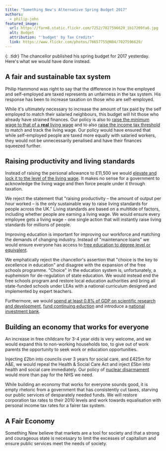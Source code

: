 ```yaml
---
title: "Something New's Alternative Spring Budget 2017"
authors:
  - philip-john
featured_image:
  url: https://farm8.static.flickr.com/7252/7027596629_1b17209fa6.jpg
  alt: Budget
  attribution: "'budget' by Tax Credits"
  link: https://www.flickr.com/photos/76657755@N04/7027596629/
---
```


{: .tldr}
The chancellor published his spring budget for 2017 yesterday. Here's what we would have done instead.

## A fair and sustainable tax system

Philip Hammond was right to say that the difference in how the employed and self-employed are taxed represents an unfairness in the tax system. His response has been to increase taxation on those who are self-employed.

While it's ultimately necessary to increase the amount of tax paid by the self employed to match their salaried neighbours, this budget will hit those who already have strained finances. Our policy is also to [raise the minimum wage to that of a **real** living wage](https://somethingnew.org.uk/manifesto/economy#minimum-wage) and to also [raise the income tax threshold](https://somethingnew.org.uk/manifesto/economy#taxation) to match and track the living wage. Our policy would have ensured that while self-employed people are taxed more equally with salaried workers, they would not be unnecessarily penalised and have their finances squeezed further.

## Raising productivity and living standards

Instead of raising the personal allowance to £11,500 we would [elevate and lock it to the level of the living wage](https://somethingnew.org.uk/manifesto/economy#minimum-wage). It makes no sense for a government to acknowledge the living wage and then force people under it through taxation.

We reject the statement that "raising productivity – the amount of output per hour worked – is the only sustainable way to raise living standards for people across the UK." Living standards are based on a multitide of factors, including whether people are earning a living wage. We would ensure every employee gets a living wage - one single action that will instantly raise living standards for millions of people.

Improving education is important for improving our workforce and matching the demands of changing industry. Instead of "maintenance loans" we would ensure everyone has access to [free education to degree level or equivalent](https://somethingnew.org.uk/manifesto/education#funding).

We emphatically reject the chancellor's assertion that "choice is the key to excellence in education" and disagree with the expansion of the free schools programme. "Choice" in the education system is, unfortunately, a euphemism for de-regulation of state education. We would instead end the free schools program and restore local education authorities and bring all state-funded schools under LEAs with a national curriculum designed and implemented by expert teachers.

Furthermore, we would [spend at least 0.8% of GDP on scientific research and development](https://somethingnew.org.uk/manifesto/science#science-funding), [fund continuing eduction](https://somethingnew.org.uk/manifesto/education#continuing-education) and introduce a [national investment bank](https://somethingnew.org.uk/manifesto/economy#national-investment-bank).

## Building an economy that works for everyone

An increase in free childcare for 3-4 year olds is very welcome, and we would expand this to non-working households too, to give out of work parents the opportunity to seek work or education opportunities.

Injecting £2bn into councils over 3 years for social care, and £425m for A&E, we would repeal the Health & Social Care Act and inject £5bn into health and social care immediately. Our policy of [nuclear disarmament](https://somethingnew.org.uk/manifesto/foreign_policy#nuclear-disarmament) would more than pay for the NHS we need.

While building an economy that works for everyone sounds good, it is empty rhetoric from a government that has consistently cut taxes, starving our public services of desparately needed funds. We will restore corporation tax rates to their 2010 levels and work towards equalisation with personal income tax rates for a fairer tax system.

## A Fair Economy

Something New believe that markets are a tool for society and that a strong and courageous state is necessary to limit the excesses of capitalism and ensure public services meet the needs of society.
